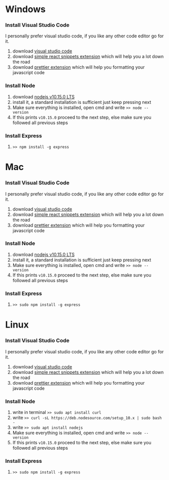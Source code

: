# Windows
### Install Visual Studio Code
I personally prefer visual studio code, if you like any other code editor go for it.
1.  download [visual studio code](https://code.visualstudio.com/)
2.  download [simple react snippets extension](https://marketplace.visualstudio.com/items?itemName=burkeholland.simple-react-snippets
) which will help you a lot down the road
3.  download [prettier extension](https://marketplace.visualstudio.com/items?itemName=esbenp.prettier-vscode) which will help you formatting your javascript code
### Install Node
1.  download [nodejs v10.15.0 LTS](https://nodejs.org/en/)
2.  install it, a standard installation is sufficient just keep pressing next
3.  Make sure everything is installed, open cmd and write `>> node --version`
4.  If this prints ```v10.15.0``` proceed to the next step, else make sure you followed all previous steps
### Install Express
1.   `>> npm install -g express`


# Mac
### Install Visual Studio Code
I personally prefer visual studio code, if you like any other code editor go for it.
1.  download [visual studio code](https://code.visualstudio.com/)
2.  download [simple react snippets extension](https://marketplace.visualstudio.com/items?itemName=burkeholland.simple-react-snippets
) which will help you a lot down the road
3.  download [prettier extension](https://marketplace.visualstudio.com/items?itemName=esbenp.prettier-vscode) which will help you formatting your javascript code
### Install Node
1.  download [nodejs v10.15.0 LTS](https://nodejs.org/en/)
2.  install it, a standard installation is sufficient just keep pressing next
3.  Make sure everything is installed, open cmd and write `>> node --version`
4.  If this prints ```v10.15.0``` proceed to the next step, else make sure you followed all previous steps
### Install Express
1.   `>> sudo npm install -g express`



# Linux
### Install Visual Studio Code
I personally prefer visual studio code, if you like any other code editor go for it.
1.  download [visual studio code](https://code.visualstudio.com/)
2.  download [simple react snippets extension](https://marketplace.visualstudio.com/items?itemName=burkeholland.simple-react-snippets
) which will help you a lot down the road
3.  download [prettier extension](https://marketplace.visualstudio.com/items?itemName=esbenp.prettier-vscode) which will help you formatting your javascript code
### Install Node
1.  write in terminal `>> sudo apt install curl`
2.  write `>> curl -sL https://deb.nodesource.com/setup_10.x | sudo bash -`
3.  write `>> sudo apt install nodejs`
4.  Make sure everything is installed, open cmd and write `>> node --version`
5.  If this prints ```v10.15.0``` proceed to the next step, else make sure you followed all previous steps
### Install Express
1.   `>> sudo npm install -g express`
